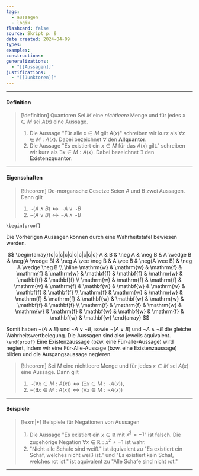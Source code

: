 ```yaml
---
tags:
  - aussagen
  - logik
flashcard: false
source: Skript p. 9
date created: 2024-04-09
types: 
examples: 
constructions: 
generalizations:
  - "[[Aussagen]]"
justifications:
  - "[[Junktoren]]"
---
```

***
#### Definition

> [!definition] Quantoren
> Sei $M$ eine *nichtleere* Menge und für jedes $x \in M$ sei $A(x)$ eine Aussage.
> 
> 1. Die Aussage "Für alle $x \in M$ gilt $A(x)$" schreiben wir kurz als $\forall x \in M : A(x)$. Dabei bezeichnet $\forall$ den **Allquantor**.
> 2. Die Aussage "Es existiert ein $x \in M$ für das $A(x)$ gilt." schreiben wir kurz als $\exists x \in M : A(x)$. Dabei bezeichnet $\exists$ den **Existenzquantor**.

***
#### Eigenschaften

> [!theorem] De-morgansche Gesetze
> Seien $A$ und $B$ zwei Aussagen. Dann gilt
> 
> 1. $\neg (A \wedge B) \Leftrightarrow \neg A \vee \neg B$
> 2. $\neg (A \vee B) \Leftrightarrow \neg A \wedge \neg B$

`\begin{proof}`

Die Vorherigen Aussagen können durch eine Wahrheitstafel bewiesen werden.

$$
\begin{array}{c|c|c|c|c|c|c|c|c|c}
A & B & \neg A & \neg B & A \wedge B & \neg(A \wedge B) & \neg A \vee \neg B & A \vee B & \neg(A \vee B) & \neg A \wedge \neg B \\
\hline \mathrm{w} & \mathrm{w} & \mathrm{f} & \mathrm{f} & \mathrm{w} & \mathbf{f} & \mathbf{f} & \mathrm{w} & \mathbf{f} & \mathbf{f} \\
\mathrm{w} & \mathrm{f} & \mathrm{f} & \mathrm{w} & \mathrm{f} & \mathbf{w} & \mathbf{w} & \mathrm{w} & \mathbf{f} & \mathbf{f} \\
\mathrm{f} & \mathrm{w} & \mathrm{w} & \mathrm{f} & \mathrm{f} & \mathbf{w} & \mathbf{w} & \mathrm{w} & \mathbf{f} & \mathbf{f} \\
\mathrm{f} & \mathrm{f} & \mathrm{w} & \mathrm{w} & \mathrm{f} & \mathbf{w} & \mathbf{w} & \mathrm{f} & \mathbf{w} & \mathbf{w}
\end{array}
$$

Somit haben $\neg (A \wedge B)$ und $\neg A \vee \neg B$, sowie $\neg (A \vee B)$ und $\neg A \wedge \neg B$ die gleiche Wahrheitswertbelegung. Die Aussagen sind also jeweils äquivalent.
`\end{proof}`
Eine Existenzaussage (bzw. eine Für-alle-Aussage) wird negiert, indem wir eine Für-Alle-Aussage (bzw. eine Existenzaussage) bilden und die Ausgangsaussage negieren.

> [!theorem] 
> Sei $M$ eine nichtleere Menge und für jedes $x \in M$ sei $A(x)$ eine Aussage. Dann gilt
> 
> 1. $\neg (\forall x \in M : A(x)) \Leftrightarrow (\exists x \in M : \neg A(x))$,
> 2. $\neg (\exists x \in M : A(x)) \Leftrightarrow (\forall x \in M : \neg A(x))$

***
#### Beispiele

> [!exm|*] Beispiele für Negationen von Aussagen 
> 1. Die Aussage "Es existiert ein $x \in \mathbb{R}$ mit $x^{2} = -1$" ist falsch. Die zugehörige Negation $\forall x \in \mathbb{R} : x^{2} \neq -1$ ist wahr.
> 2. "Nicht alle Schafe sind weiß." ist äquivalent zu "Es existiert ein Schaf, welches nicht weiß ist." und "Es existiert kein Schaf, welches rot ist." ist aquivalent zu "Alle Schafe sind nicht rot."

***
